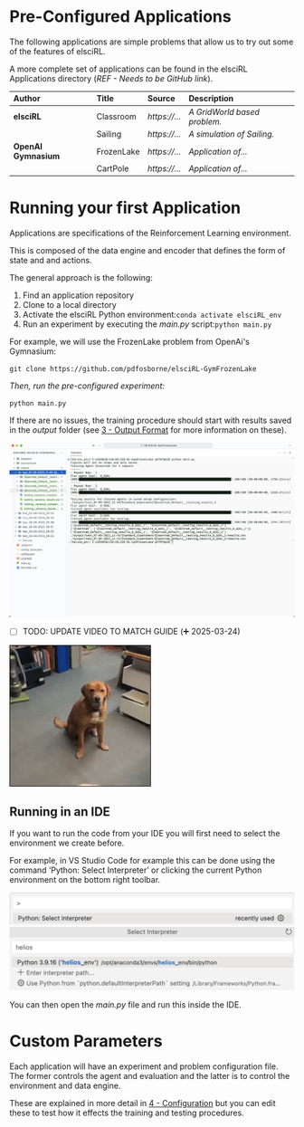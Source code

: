 # Pre-Configured Applications

The following applications are simple problems that allow us to try out some of the features of elsciRL. 

A more complete set of applications can be found in the elsciRL Applications directory (*REF - Needs to be GitHub link*).

| **Author**           | **Title** | **Source**       | **Description**                              |
|:-------------------- |:-------------------- |:------------- |:-------------------------------------------- |
| **elsciRL**           | Classroom            | *https://...* | *A GridWorld based problem.* |
|                      | Sailing              | *https://...* | *A simulation of Sailing.*                     |
| **OpenAI Gymnasium** | FrozenLake           | *https://...* | *Application of...*                          |
|                      | CartPole             | *https://...* | *Application of...*                          |



# Running your first Application

Applications are specifications of the Reinforcement Learning environment. 

This is composed of the data engine and encoder that defines the form of state and and actions.

The general approach is the following:
1. Find an application repository
2. Clone to a local directory
3. Activate the elsciRL Python environment:``conda activate elsciRL_env``
4. Run an experiment by executing the *main.py* script:```python main.py```

For example, we will use the FrozenLake problem from OpenAi's Gymnasium:

```
git clone https://github.com/pdfosborne/elsciRL-GymFrozenLake
```

*Then, run the pre-configured experiment:* 
```
python main.py
```
	
If there are no issues, the training procedure should start with results saved in the *output* folder (see [3 - Output Format](<./3 - Output Format.md>) for more information on these).

![Running an Experiment](<./_images/Running an Experiment.png>)

- [ ] TODO: UPDATE VIDEO TO MATCH GUIDE (➕ 2025-03-24)

![test\_image](<./_images/test_image.gif>)


## Running in an IDE

If you want to run the code from your IDE you will first need to select the environment we create before. 

For example, in VS Studio Code for example this can be done using the command ‘Python: Select Interpreter’ or clicking the current Python environment on the bottom right toolbar.

![VS Code Interpreter 1](<./_images/VS Code Interpreter 1.png>)
![VS Code Interpreter 2](<./_images/VS Code Interpreter 2.png>)

You can then open the *main.py* file and run this inside the IDE.

# Custom Parameters

Each application will have an experiment and problem configuration file. The former controls the agent and evaluation and the latter is to control the environment and data engine.

These are explained in more detail in [4 - Configuration](<./4 - Configuration.md>) but you can edit these to test how it effects the training and testing procedures.

